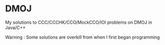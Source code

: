 # DMOJ
My solutions to CCC/CCCHK/CCO/MockCCO/IOI problems on DMOJ in Java/C++

Warning : Some solutions are overkill from when I first began programming 
